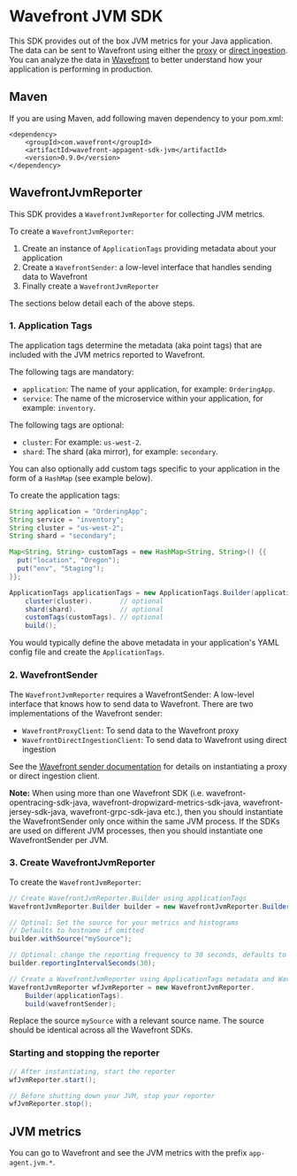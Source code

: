 # Wavefront JVM SDK

This SDK provides out of the box JVM metrics for your Java application. The data can be sent to Wavefront using either the [proxy](https://docs.wavefront.com/proxies.html) or [direct ingestion](https://docs.wavefront.com/direct_ingestion.html). You can analyze the data in [Wavefront](https://www.wavefront.com) to better understand how your application is performing in production.

## Maven
If you are using Maven, add following maven dependency to your pom.xml:
```
<dependency>
    <groupId>com.wavefront</groupId>
    <artifactId>wavefront-appagent-sdk-jvm</artifactId>
    <version>0.9.0</version>
</dependency>
```

## WavefrontJvmReporter
This SDK provides a `WavefrontJvmReporter` for collecting JVM metrics.

To create a `WavefrontJvmReporter`:
1. Create an instance of `ApplicationTags` providing metadata about your application
2. Create a `WavefrontSender`: a low-level interface that handles sending data to Wavefront
3. Finally create a `WavefrontJvmReporter`

The sections below detail each of the above steps.

### 1. Application Tags

The application tags determine the metadata (aka point tags) that are included with the JVM metrics reported to Wavefront.

The following tags are mandatory:
* `application`: The name of your application, for example: `OrderingApp`.
* `service`: The name of the microservice within your application, for example: `inventory`.

The following tags are optional:
* `cluster`: For example: `us-west-2`.
* `shard`: The shard (aka mirror), for example: `secondary`.

You can also optionally add custom tags specific to your application in the form of a `HashMap` (see example below).

To create the application tags:
```java
String application = "OrderingApp";
String service = "inventory";
String cluster = "us-west-2";
String shard = "secondary";

Map<String, String> customTags = new HashMap<String, String>() {{
  put("location", "Oregon");
  put("env", "Staging");
}};

ApplicationTags applicationTags = new ApplicationTags.Builder(application, service).
    cluster(cluster).       // optional
    shard(shard).           // optional
    customTags(customTags). // optional
    build();
```

You would typically define the above metadata in your application's YAML config file and create the `ApplicationTags`.

### 2. WavefrontSender

The `WavefrontJvmReporter` requires a WavefrontSender: A low-level interface that knows how to send data to Wavefront. There are two implementations of the Wavefront sender:

* `WavefrontProxyClient`: To send data to the Wavefront proxy
* `WavefrontDirectIngestionClient`: To send data to Wavefront using direct ingestion

See the [Wavefront sender documentation](https://github.com/wavefrontHQ/wavefront-sdk-java/blob/master/README.md#wavefrontsender) for details on instantiating a proxy or direct ingestion client.

**Note:** When using more than one Wavefront SDK (i.e. wavefront-opentracing-sdk-java, wavefront-dropwizard-metrics-sdk-java, wavefront-jersey-sdk-java, wavefront-grpc-sdk-java etc.), then you should instantiate the WavefrontSender only once within the same JVM process.
If the SDKs are used on different JVM processes, then you should instantiate one WavefrontSender per JVM.

### 3. Create WavefrontJvmReporter
To create the `WavefrontJvmReporter`:
```java
// Create WavefrontJvmReporter.Builder using applicationTags
WavefrontJvmReporter.Builder builder = new WavefrontJvmReporter.Builder(applicationTags);

// Optinal: Set the source for your metrics and histograms
// Defaults to hostname if omitted
builder.withSource("mySource");

// Optional: change the reporting frequency to 30 seconds, defaults to 1 min
builder.reportingIntervalSeconds(30);

// Create a WavefrontJvmReporter using ApplicationTags metadata and WavefronSender
WavefrontJvmReporter wfJvmReporter = new WavefrontJvmReporter.
    Builder(applicationTags).
    build(wavefrontSender);
```
Replace the source `mySource` with a relevant source name. The source should be identical across all the Wavefront SDKs.

### Starting and stopping the reporter
```java
// After instantiating, start the reporter
wfJvmReporter.start();

// Before shutting down your JVM, stop your reporter
wfJvmReporter.stop();
```

## JVM metrics

You can go to Wavefront and see the JVM metrics with the prefix `app-agent.jvm.*`.

